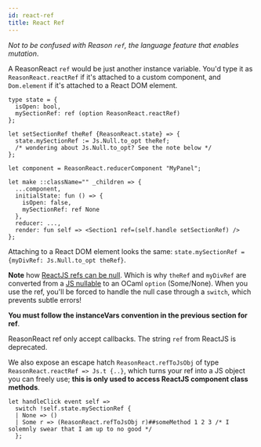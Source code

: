 ```yaml
---
id: react-ref
title: React Ref
---
```


_Not to be confused with Reason `ref`, the language feature that enables mutation_.

A ReasonReact `ref` would be just another instance variable. You'd type it as `ReasonReact.reactRef` if it's attached to a custom component, and `Dom.element` if it's attached to a React DOM element.

```reason
type state = {
  isOpen: bool,
  mySectionRef: ref (option ReasonReact.reactRef)
};

let setSectionRef theRef {ReasonReact.state} => {
  state.mySectionRef := Js.Null.to_opt theRef;
  /* wondering about Js.Null.to_opt? See the note below */
};

let component = ReasonReact.reducerComponent "MyPanel";

let make ::className="" _children => {
  ...component,
  initialState: fun () => {
    isOpen: false,
    mySectionRef: ref None
  },
  reducer: ...,
  render: fun self => <Section1 ref=(self.handle setSectionRef) />
};
```

Attaching to a React DOM element looks the same: `state.mySectionRef = {myDivRef: Js.Null.to_opt theRef}`.

**Note** how [ReactJS refs can be null](https://github.com/facebook/react/issues/9328#issuecomment-298438237). Which is why `theRef` and `myDivRef` are converted from a [JS nullable](http://bucklescript.github.io/bucklescript/Manual.html#_null_and_undefined) to an OCaml `option` (Some/None). When you use the ref, you'll be forced to handle the null case through a `switch`, which prevents subtle errors!

**You must follow the instanceVars convention in the previous section for ref**.

ReasonReact ref only accept callbacks. The string `ref` from ReactJS is deprecated.

We also expose an escape hatch `ReasonReact.refToJsObj` of type `ReasonReact.reactRef => Js.t {..}`, which turns your ref into a JS object you can freely use; **this is only used to access ReactJS component class methods**.

```reason
let handleClick event self =>
  switch !self.state.mySectionRef {
  | None => ()
  | Some r => (ReasonReact.refToJsObj r)##someMethod 1 2 3 /* I solemnly swear that I am up to no good */
  };
```
